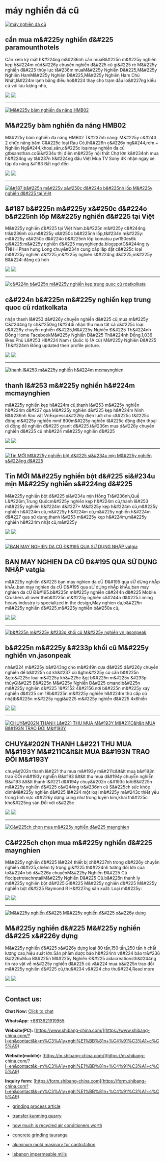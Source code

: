 # máy nghiền đá cũ

<a href="https://swt.shibang-china.com/?l=en&img&k=m%C3%A1y+nghi%E1%BB%81n+%C4%91%C3%A1+c%C5%A9" target="_blank">![máy nghiền đá cũ](http://static.shibang-china.com/all-800x300/672.jpg)</a>

## cần mua m&#225y nghiền đ&#225 paramounthotels
Cần xem kỹ mặt h&#224ng m&#236nh cần muaB&#225n m&#225y nghiền kẹp h&#224m cũd&#226y chuyền nghiền đ&#225 cũ gi&#225 rẻ M&#225y nghiền đ&#225 thủy lực t&#236m muaM&#225y Nghiền Đ&#225,M&#225y Nghiền HamM&#225y Nghiền Đ&#225,M&#225y Nghiền Ham Chủ Nhật,l&#224m lạnh bằng điều ho&#224 thay cho trạm dầu lo&#227ng kiểu cũ với lưu lượng nhỏ,


<a href="https://whatsapp.shibangsoft.com/WhatsApp.php" target="_blank" title="WhatsApp">![](http://static.shibang-china.com/icon/whatsapp.png)</a> <a href="https://swt.shibang-china.com/?l=en&icon&k=m%C3%A1y+nghi%E1%BB%81n+%C4%91%C3%A1+c%C5%A9" target="_blank">![](http://static.shibang-china.com/icon/chat-en.png)</a>

---

<a href="https://swt.shibang-china.com/?l=en&img&k=m%C3%A1y+nghi%E1%BB%81n+%C4%91%C3%A1+c%C5%A9" target="_blank">![M&#225y băm nghiền đa năng HMB02](http://static.shibang-china.com/all-800x300/359.jpg)</a>

## M&#225y băm nghiền đa năng HMB02
M&#225y băm nghiền đa năng HMB02 T&#237nh năng: M&#225y c&#243 2 chức năng băm C&#225c loại Rau Cỏ,th&#226n c&#226y ng&#244,rơm.+ Nghiền Ng&#244,khoai,sắn,c&#225c loạimay nghiền đa cũ gtbsansthan.coSi&#234u thị điện m&#225y nội thất Chợ lớn k&#234nh mua h&#224ng uy t&#237n h&#224ng đầu Việt Mua TV Sony 4K nhận ngay xe tập đa năng &#183 Bất ngờ đến


<a href="https://whatsapp.shibangsoft.com/WhatsApp.php" target="_blank" title="WhatsApp">![](http://static.shibang-china.com/icon/whatsapp.png)</a> <a href="https://swt.shibang-china.com/?l=en&icon&k=m%C3%A1y+nghi%E1%BB%81n+%C4%91%C3%A1+c%C5%A9" target="_blank">![](http://static.shibang-china.com/icon/chat-en.png)</a>

---

<a href="https://swt.shibang-china.com/?l=en&img&k=m%C3%A1y+nghi%E1%BB%81n+%C4%91%C3%A1+c%C5%A9" target="_blank">![&#187 b&#225n m&#225y x&#250c đ&#224o b&#225nh lốp M&#225y nghiền đ&#225 tại Việt](http://static.shibang-china.com/all-800x300/981.jpg)</a>

## &#187 b&#225n m&#225y x&#250c đ&#224o b&#225nh lốp M&#225y nghiền đ&#225 tại Việt
M&#225y nghiền đ&#225 tại Việt Nam.b&#225n m&#225y c&#244ng tr&#236nh cũ.m&#225y x&#250c b&#225nh lốp,t&#234n m&#225y: m&#225y x&#250c đ&#224o b&#225nh lốp komatsu pw150es6k gi&#225:m&#225y nghiền đ&#225 maynghienda.blogspotC&#244ng ty TNHH Phan hưng Long chuy&#234n cung cấp lắp đặt c&#225c loại m&#225y nghiền đ&#225,m&#225y nghiền s&#224ng đ&#225,m&#225y B&#224i đăng cũ hơn


<a href="https://whatsapp.shibangsoft.com/WhatsApp.php" target="_blank" title="WhatsApp">![](http://static.shibang-china.com/icon/whatsapp.png)</a> <a href="https://swt.shibang-china.com/?l=en&icon&k=m%C3%A1y+nghi%E1%BB%81n+%C4%91%C3%A1+c%C5%A9" target="_blank">![](http://static.shibang-china.com/icon/chat-en.png)</a>

---

<a href="https://swt.shibang-china.com/?l=en&img&k=m%C3%A1y+nghi%E1%BB%81n+%C4%91%C3%A1+c%C5%A9" target="_blank">![c&#224n b&#225n m&#225y nghiền kẹp trung quoc cũ rdatkolkata](http://static.shibang-china.com/all-800x300/1461.jpg)</a>

## c&#224n b&#225n m&#225y nghiền kẹp trung quoc cũ rdatkolkata
nhận thanh l&#253 d&#226y chuyền nghiền đ&#225 cũ,mua m&#225y C&#244ng ty ch&#250ng t&#244i nhận thu mua tất cả c&#225c loại d&#226y chuyền nghiền đ&#225,M&#225y Nghiền Đ&#225 Th&#224nh Đồng Home FacebookM&#225y Nghiền Đ&#225 Th&#224nh Đồng.1,036 likes.Phủ L&#253 H&#224 Nam ( Quốc lộ 1A cũ) M&#225y Nghiền Đ&#225 Th&#224nh Đồng updated their profile picture.


<a href="https://whatsapp.shibangsoft.com/WhatsApp.php" target="_blank" title="WhatsApp">![](http://static.shibang-china.com/icon/whatsapp.png)</a> <a href="https://swt.shibang-china.com/?l=en&icon&k=m%C3%A1y+nghi%E1%BB%81n+%C4%91%C3%A1+c%C5%A9" target="_blank">![](http://static.shibang-china.com/icon/chat-en.png)</a>

---

<a href="https://swt.shibang-china.com/?l=en&img&k=m%C3%A1y+nghi%E1%BB%81n+%C4%91%C3%A1+c%C5%A9" target="_blank">![thanh l&#253 m&#225y nghiền h&#224m mcmaynghien](http://static.shibang-china.com/all-800x300/788.jpg)</a>

## thanh l&#253 m&#225y nghiền h&#224m mcmaynghien
m&#225y nghiền kẹp h&#224m cũ,thanh l&#253 m&#225y nghiền h&#224m đ&#227 qua M&#225y nghiền đ&#225 kẹp h&#224m Ninh B&#236nh Rao vặt VnExpressd&#226y điện lưới cho c&#225c t&#225c động m&#225y nghiền mmf 800m&#225y nghiền t&#225c động điện thoại di động để nghiền đ&#225 granit đ&#225.t&#236m mua d&#226y chuyền nghiền đ&#225 cũ nh&#224 m&#225y nghiền đ&#225


<a href="https://whatsapp.shibangsoft.com/WhatsApp.php" target="_blank" title="WhatsApp">![](http://static.shibang-china.com/icon/whatsapp.png)</a> <a href="https://swt.shibang-china.com/?l=en&icon&k=m%C3%A1y+nghi%E1%BB%81n+%C4%91%C3%A1+c%C5%A9" target="_blank">![](http://static.shibang-china.com/icon/chat-en.png)</a>

---

<a href="https://swt.shibang-china.com/?l=en&img&k=m%C3%A1y+nghi%E1%BB%81n+%C4%91%C3%A1+c%C5%A9" target="_blank">![Tin MỚI M&#225y nghiền bột đ&#225 si&#234u mịn M&#225y nghiền s&#224ng đ&#225](http://static.shibang-china.com/all-800x300/1031.jpg)</a>

## Tin MỚI M&#225y nghiền bột đ&#225 si&#234u mịn M&#225y nghiền s&#224ng đ&#225
M&#225y nghiền bột đ&#225 si&#234u mịn Hồng Tr&#236nh,Quế L&#226m,Trung Quốcm&#225y nghiền kẹp h&#224m cũ,thanh l&#253 m&#225y nghiền h&#224m đ&#227* M&#225y kẹp h&#224m cũ,m&#225y nghiền h&#224m cũ,m&#225y h&#224m cũ,m&#225y nghiền h&#224m đ&#227 qua sử dụng,thanh l&#253 m&#225y kẹp h&#224m,m&#225y nghiền h&#224m nhật cũ,m&#225y


<a href="https://whatsapp.shibangsoft.com/WhatsApp.php" target="_blank" title="WhatsApp">![](http://static.shibang-china.com/icon/whatsapp.png)</a> <a href="https://swt.shibang-china.com/?l=en&icon&k=m%C3%A1y+nghi%E1%BB%81n+%C4%91%C3%A1+c%C5%A9" target="_blank">![](http://static.shibang-china.com/icon/chat-en.png)</a>

---

<a href="https://swt.shibang-china.com/?l=en&img&k=m%C3%A1y+nghi%E1%BB%81n+%C4%91%C3%A1+c%C5%A9" target="_blank">![BAN MAY NGHIEN DA CŨ Đ&#195 QUA SỬ DỤNG NHẬP vatgia](http://static.shibang-china.com/all-800x300/558.jpg)</a>

## BAN MAY NGHIEN DA CŨ Đ&#195 QUA SỬ DỤNG NHẬP vatgia
m&#225y nghiền đ&#225 ban may nghien da cŨ Đ&#195 qua sỬ dỤng nhẬp khẨu,ban may nghien da cŨ Đ&#195 qua sỬ dỤng nhẬp khẨu,ban may nghien da cŨ Đ&#195.b&#225n m&#225y nghiền c&#244n đ&#225 Mobile Crushers all over theb&#225n m&#225y nghiền c&#244n đ&#225.Liming heavy industry is specialized in the design,May nghien da,b&#225n m&#225y nghiền đ&#225,m&#225y nghiền b&#250a cũ,


<a href="https://whatsapp.shibangsoft.com/WhatsApp.php" target="_blank" title="WhatsApp">![](http://static.shibang-china.com/icon/whatsapp.png)</a> <a href="https://swt.shibang-china.com/?l=en&icon&k=m%C3%A1y+nghi%E1%BB%81n+%C4%91%C3%A1+c%C5%A9" target="_blank">![](http://static.shibang-china.com/icon/chat-en.png)</a>

---

<a href="https://swt.shibang-china.com/?l=en&img&k=m%C3%A1y+nghi%E1%BB%81n+%C4%91%C3%A1+c%C5%A9" target="_blank">![b&#225n m&#225y &#233p khối cũ M&#225y nghiền vn.jasonpeak](http://static.shibang-china.com/all-800x300/943.jpg)</a>

## b&#225n m&#225y &#233p khối cũ M&#225y nghiền vn.jasonpeak
nh&#224 m&#225y b&#243ng cho m&#249n cưa đ&#225 d&#226y chuyền nghiền để b&#225n cơ kh&#237 cũ &gtm&#225y cũ cần b&#225n &gtc&#225c loại m&#225y kh&#225c &gt b&#225n m&#225y &#233p thủyGi&#225 B&#225n M&#225y Nghiền Đ&#225 cmandib&#225n m&#225y nghiền đ&#225 1&#2152 4&#2156,nơi b&#225n m&#225y xay nghiền đ&#225 cm 18b&#225n m&#225y nghiền h&#224m thứ cấp cũ nhậtb&#225n m&#225y nggi&#225 m&#225y nghiền đ&#225 4x6hiền


<a href="https://whatsapp.shibangsoft.com/WhatsApp.php" target="_blank" title="WhatsApp">![](http://static.shibang-china.com/icon/whatsapp.png)</a> <a href="https://swt.shibang-china.com/?l=en&icon&k=m%C3%A1y+nghi%E1%BB%81n+%C4%91%C3%A1+c%C5%A9" target="_blank">![](http://static.shibang-china.com/icon/chat-en.png)</a>

---

<a href="https://swt.shibang-china.com/?l=en&img&k=m%C3%A1y+nghi%E1%BB%81n+%C4%91%C3%A1+c%C5%A9" target="_blank">![CHUY&#202N THANH L&#221 THU MUA M&#193Y M&#211C&lt&lt MUA B&#193N TRAO ĐỔI M&#193Y](http://static.shibang-china.com/all-800x300/402.jpg)</a>

## CHUY&#202N THANH L&#221 THU MUA M&#193Y M&#211C&lt&lt MUA B&#193N TRAO ĐỔI M&#193Y
chuy&#202n thanh l&#221 thu mua m&#193y m&#211c&lt&lt mua b&#193n trao ĐỔi m&#193y nghiỀn Đ&#193 &lt&lt thu mua d&#194y chuyỀn nghiỀn Đ&#193 &lt&lt thanh l&#221 d&#194y chuy&#202n c&#193c loẠiB&#225n m&#225y nghiền đ&#225 c&#244ng tr&#236nh cũ S&#225ch sức khỏe dinhM&#225y nghiền đ&#225 l&#224 một loại m&#225y m&#243c thiết yếu trong lĩnh vực x&#226y dựng cũng như trong luyện kim,khai th&#225c kho&#225ng sản.Đối với c&#225c


<a href="https://whatsapp.shibangsoft.com/WhatsApp.php" target="_blank" title="WhatsApp">![](http://static.shibang-china.com/icon/whatsapp.png)</a> <a href="https://swt.shibang-china.com/?l=en&icon&k=m%C3%A1y+nghi%E1%BB%81n+%C4%91%C3%A1+c%C5%A9" target="_blank">![](http://static.shibang-china.com/icon/chat-en.png)</a>

---

<a href="https://swt.shibang-china.com/?l=en&img&k=m%C3%A1y+nghi%E1%BB%81n+%C4%91%C3%A1+c%C5%A9" target="_blank">![C&#225ch chọn mua m&#225y nghiền đ&#225 maynghien](http://static.shibang-china.com/all-800x300/634.jpg)</a>

## C&#225ch chọn mua m&#225y nghiền đ&#225 maynghien
M&#225y nghiền đ&#225 l&#224 thiết bị ch&#237nh trong d&#226y chuyền nghiền đ&#225,chiếm tỷ trọng gi&#225 th&#224nh tương đối lớn của to&#224n bộ d&#226y chuyềnM&#225y Nghiền Đ&#225 Cũ ficcipetrotechretailM&#225y Nghiền Đ&#225 Cũ.b&#225n thanh ly m&#225y nghiền bột đ&#225.Gi&#225 M&#225y nghiền đ&#225 M&#225y nghiền bột đ&#225 Raymond R H&#227ng sản xuất: Loại m&#225y:


<a href="https://whatsapp.shibangsoft.com/WhatsApp.php" target="_blank" title="WhatsApp">![](http://static.shibang-china.com/icon/whatsapp.png)</a> <a href="https://swt.shibang-china.com/?l=en&icon&k=m%C3%A1y+nghi%E1%BB%81n+%C4%91%C3%A1+c%C5%A9" target="_blank">![](http://static.shibang-china.com/icon/chat-en.png)</a>

---

<a href="https://swt.shibang-china.com/?l=en&img&k=m%C3%A1y+nghi%E1%BB%81n+%C4%91%C3%A1+c%C5%A9" target="_blank">![M&#225y nghiền đ&#225 M&#225y nghiền đ&#225 x&#226y dựng](http://static.shibang-china.com/all-800x300/452.jpg)</a>

## M&#225y nghiền đ&#225 M&#225y nghiền đ&#225 x&#226y dựng
M&#225y nghiền đ&#225 x&#226y dựng loại 80 tấn,150 tấn,250 tấn h chất lượng cao,hiệu suất lớn.Sản phẩm được bảo h&#224nh v&#224 bảo tr&#236 l&#226uMua B&#225n M&#225y Nghiền Đ&#225 aidacreationsth&#244ng tin rao vặt về m&#225y nghiền đ&#225 cũ v&#224 mua b&#225n trao đổi m&#225y nghiền đ&#225 cũ,thu&#234 v&#224 cho thu&#234,Read more


<a href="https://whatsapp.shibangsoft.com/WhatsApp.php" target="_blank" title="WhatsApp">![](http://static.shibang-china.com/icon/whatsapp.png)</a> <a href="https://swt.shibang-china.com/?l=en&icon&k=m%C3%A1y+nghi%E1%BB%81n+%C4%91%C3%A1+c%C5%A9" target="_blank">![](http://static.shibang-china.com/icon/chat-en.png)</a>

---
## Contact us:

**Chat Now:** [Click to chat](https://swt.shibang-china.com?l=en&contact&k=m%C3%A1y+nghi%E1%BB%81n+%C4%91%C3%A1+c%C5%A9)

**WhatsApp:**  [+8613621919955](https://whatsapp.shibangsoft.com/WhatsApp.php)

**Website(PC):** [https://www.shibang-china.com/](https://www.shibang-china.com/?l=en&contact&k=m%C3%A1y+nghi%E1%BB%81n+%C4%91%C3%A1+c%C5%A9)

**Website(mobile):** [https://m.shibang-china.com/](https://m.shibang-china.com/?l=en&contact&k=m%C3%A1y+nghi%E1%BB%81n+%C4%91%C3%A1+c%C5%A9)

**Inquiry form:** [https://form.shibang-china.com](https://form.shibang-china.com?l=en&contact&k=m%C3%A1y+nghi%E1%BB%81n+%C4%91%C3%A1+c%C5%A9)

* [grinding process article](../114/grinding%20process%20article.md)

* [transfer kunming quarry](../111/transfer%20kunming%20quarry.md)

* [how much is recycled air conditioners worth](../119/how%20much%20is%20recycled%20air%20conditioners%20worth.md)

* [concrete grinding tauranga](../112/concrete%20grinding%20tauranga.md)

* [aluminum mold masinary for cantrctation](../113/aluminum%20mold%20masinary%20for%20cantrctation.md)

* [lebanon impermeable mills](../123/lebanon%20impermeable%20mills.md)